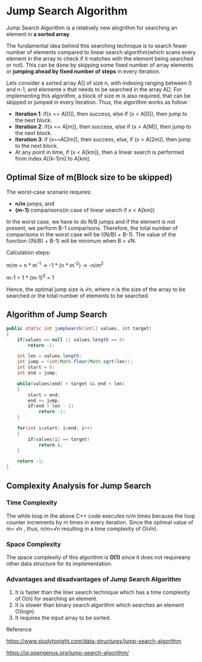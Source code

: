 # Jump Search Algorithm

Jump Search Algorithm is a relatively new alogrithm for searching an element in **a sorted array**.

The fundamental idea behind this searching technique is to search fewer number of elements compared to linear search algorithm(which scans every element in the array to check if it matches with the element being searched or not). This can be done by skipping some fixed number of array elements or **jumping ahead by fixed number of steps** in every iteration.

Lets consider a sorted array A[] of size n, with indexing ranging between 0 and n-1, and elemente x that needs to be searched in the array A[]. For implementing this algorithm, a block of size m is also required, that can be skipped or jumped in every iteration. Thus, the algorithm works as follow:

* **Iteration 1**: if(x == A[0]), then success, else if (x > A[0]), then jump to the next block.
* **Iteration 2**: if(x == A[m]), then success, else if (x > A[M]), then jump to the next block.
* **Iteration 3**: if (x==A[2m]), then success, else, if (x > A[2m]), then jump to the next block.
* At any point in time, if (x < A[km]), then a linear search is performed from index A[(k-1)m] to A[km].

## Optimal Size of m(Block size to be skipped)

The worst-case scenario requires:

* **n/m** jumps, and
* **(m-1)** comparisons(in case of linear search if x < A[km])

In the worst case, we have to do N/B jumps and if the element is not present, we perform B-1 comparisons. Therefore, the total number of comparisons in the worst case will be ((N/B) + B-1). The value of the function ((N/B) + B-1) will be minimum when B = √N.

Calculation steps:

m/m = n * m<sup>-1</sup> -> -1 * (n * m<sup>-2</sup>) -> -n/m<sup>2</sup>

m-1 = 1 * (m-1)<sup>0</sup> = 1


Hence, the optimal jump size is √n, where n is the size of the array to be searched or the total number of elements to be searched.

## Algorithm of Jump Search

```java
public static int jumpSearch(int[] values, int target)
{
    if(values == null || values.length == 0)
        return -1;

    int len = values.length;
    int jump = (int)Math.floor(Math.sqrt(len));
    int start = 0;
    int end = jump;

    while(values[end] < target && end < len)
    {
        start = end;
        end += jump;
        if(end > len - 1)
            return -1;
    }

    for(int i=start; i<end; i++)
    {
        if(values[i] == target)
            return i;
    }

    return -1;
}
```

## Complexity Analysis for Jump Search

### Time Complexity

The while loop in the above C++ code executes n/m times because the loop counter increments by m times in every iteration. Since the optimal value of m= √n , thus, n/m=√n resulting in a time complexity of O(√n).

### Space Complexity

The space complexity of this algorithm is **O(1)** since it does not requireany other data structure for its implementation.


### Advantages and disadvantages of Jump Search Algorithm

1. It is faster than the liner search technique which has a time complexity of O(n) for searching an element.
2. It is slower than binary search algorithm which searches an element O(logn).
3. It requires the input array to be sorted.

Reference

https://www.studytonight.com/data-structures/jump-search-algorithm

https://iq.opengenus.org/jump-search-algorithm/